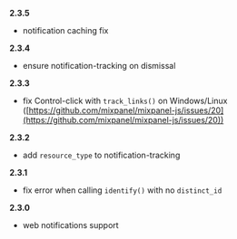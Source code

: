 **2.3.5**
- notification caching fix

**2.3.4**
- ensure notification-tracking on dismissal

**2.3.3**
- fix Control-click with `track_links()` on Windows/Linux ([https://github.com/mixpanel/mixpanel-js/issues/20](https://github.com/mixpanel/mixpanel-js/issues/20))

**2.3.2**
- add `resource_type` to notification-tracking

**2.3.1**
- fix error when calling `identify()` with no `distinct_id`

**2.3.0**
- web notifications support
